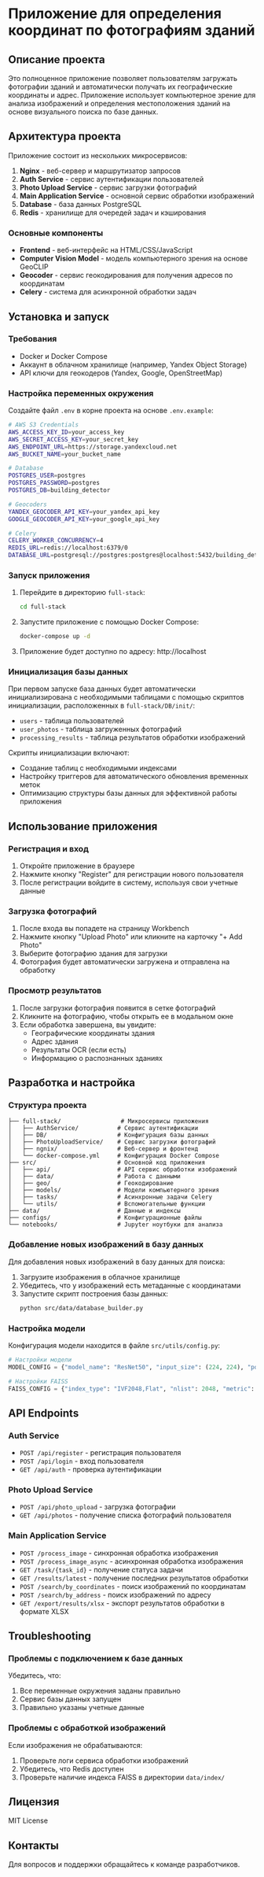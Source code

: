 # Приложение для определения координат по фотографиям зданий

## Описание проекта

Это полноценное приложение позволяет пользователям загружать фотографии зданий и автоматически получать их географические координаты и адрес. Приложение использует компьютерное зрение для анализа изображений и определения местоположения зданий на основе визуального поиска по базе данных.

## Архитектура проекта

Приложение состоит из нескольких микросервисов:

1. **Nginx** - веб-сервер и маршрутизатор запросов
2. **Auth Service** - сервис аутентификации пользователей
3. **Photo Upload Service** - сервис загрузки фотографий
4. **Main Application Service** - основной сервис обработки изображений
5. **Database** - база данных PostgreSQL
6. **Redis** - хранилище для очередей задач и кэширования

### Основные компоненты

- **Frontend** - веб-интерфейс на HTML/CSS/JavaScript
- **Computer Vision Model** - модель компьютерного зрения на основе GeoCLIP
- **Geocoder** - сервис геокодирования для получения адресов по координатам
- **Celery** - система для асинхронной обработки задач

## Установка и запуск

### Требования

- Docker и Docker Compose
- Аккаунт в облачном хранилище (например, Yandex Object Storage)
- API ключи для геокодеров (Yandex, Google, OpenStreetMap)

### Настройка переменных окружения

Создайте файл `.env` в корне проекта на основе `.env.example`:

```bash
# AWS S3 Credentials
AWS_ACCESS_KEY_ID=your_access_key
AWS_SECRET_ACCESS_KEY=your_secret_key
AWS_ENDPOINT_URL=https://storage.yandexcloud.net
AWS_BUCKET_NAME=your_bucket_name

# Database
POSTGRES_USER=postgres
POSTGRES_PASSWORD=postgres
POSTGRES_DB=building_detector

# Geocoders
YANDEX_GEOCODER_API_KEY=your_yandex_api_key
GOOGLE_GEOCODER_API_KEY=your_google_api_key

# Celery
CELERY_WORKER_CONCURRENCY=4
REDIS_URL=redis://localhost:6379/0
DATABASE_URL=postgresql://postgres:postgres@localhost:5432/building_detector
```

### Запуск приложения

1. Перейдите в директорию `full-stack`:
   ```bash
   cd full-stack
   ```

2. Запустите приложение с помощью Docker Compose:
   ```bash
   docker-compose up -d
   ```

3. Приложение будет доступно по адресу: http://localhost

### Инициализация базы данных

При первом запуске база данных будет автоматически инициализирована с необходимыми таблицами с помощью скриптов инициализации, расположенных в `full-stack/DB/init/`:

- `users` - таблица пользователей
- `user_photos` - таблица загруженных фотографий
- `processing_results` - таблица результатов обработки изображений

Скрипты инициализации включают:
- Создание таблиц с необходимыми индексами
- Настройку триггеров для автоматического обновления временных меток
- Оптимизацию структуры базы данных для эффективной работы приложения

## Использование приложения

### Регистрация и вход

1. Откройте приложение в браузере
2. Нажмите кнопку "Register" для регистрации нового пользователя
3. После регистрации войдите в систему, используя свои учетные данные

### Загрузка фотографий

1. После входа вы попадете на страницу Workbench
2. Нажмите кнопку "Upload Photo" или кликните на карточку "+ Add Photo"
3. Выберите фотографию здания для загрузки
4. Фотография будет автоматически загружена и отправлена на обработку

### Просмотр результатов

1. После загрузки фотография появится в сетке фотографий
2. Кликните на фотографию, чтобы открыть ее в модальном окне
3. Если обработка завершена, вы увидите:
   - Географические координаты здания
   - Адрес здания
   - Результаты OCR (если есть)
   - Информацию о распознанных зданиях

## Разработка и настройка

### Структура проекта

```
├── full-stack/                 # Микросервисы приложения
│   ├── AuthService/           # Сервис аутентификации
│   ├── DB/                    # Конфигурация базы данных
│   ├── PhotoUploadService/    # Сервис загрузки фотографий
│   ├── ngnix/                 # Веб-сервер и фронтенд
│   └── docker-compose.yml     # Конфигурация Docker Compose
├── src/                       # Основной код приложения
│   ├── api/                   # API сервис обработки изображений
│   ├── data/                  # Работа с данными
│   ├── geo/                   # Геокодирование
│   ├── models/                # Модели компьютерного зрения
│   ├── tasks/                 # Асинхронные задачи Celery
│   └── utils/                 # Вспомогательные функции
├── data/                      # Данные и индексы
├── configs/                   # Конфигурационные файлы
└── notebooks/                 # Jupyter ноутбуки для анализа
```

### Добавление новых изображений в базу данных

Для добавления новых изображений в базу данных для поиска:

1. Загрузите изображения в облачное хранилище
2. Убедитесь, что у изображений есть метаданные с координатами
3. Запустите скрипт построения базы данных:
   ```bash
   python src/data/database_builder.py
   ```

### Настройка модели

Конфигурация модели находится в файле `src/utils/config.py`:

```python
# Настройки модели
MODEL_CONFIG = {"model_name": "ResNet50", "input_size": (224, 224), "pooling": "avg"}

# Настройки FAISS
FAISS_CONFIG = {"index_type": "IVF2048,Flat", "nlist": 2048, "metric": "l2"}
```

## API Endpoints

### Auth Service
- `POST /api/register` - регистрация пользователя
- `POST /api/login` - вход пользователя
- `GET /api/auth` - проверка аутентификации

### Photo Upload Service
- `POST /api/photo_upload` - загрузка фотографии
- `GET /api/photos` - получение списка фотографий пользователя

### Main Application Service
- `POST /process_image` - синхронная обработка изображения
- `POST /process_image_async` - асинхронная обработка изображения
- `GET /task/{task_id}` - получение статуса задачи
- `GET /results/latest` - получение последних результатов обработки
- `POST /search/by_coordinates` - поиск изображений по координатам
- `POST /search/by_address` - поиск изображений по адресу
- `GET /export/results/xlsx` - экспорт результатов обработки в формате XLSX

## Troubleshooting

### Проблемы с подключением к базе данных

Убедитесь, что:
1. Все переменные окружения заданы правильно
2. Сервис базы данных запущен
3. Правильно указаны учетные данные

### Проблемы с обработкой изображений

Если изображения не обрабатываются:
1. Проверьте логи сервиса обработки изображений
2. Убедитесь, что Redis доступен
3. Проверьте наличие индекса FAISS в директории `data/index/`

## Лицензия

MIT License

## Контакты

Для вопросов и поддержки обращайтесь к команде разработчиков.
